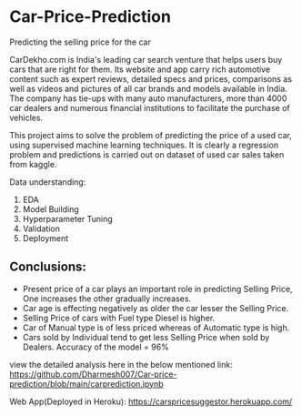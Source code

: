# Car-Price-Prediction

Predicting the selling price for the car

CarDekho.com is India's leading car search venture that helps users buy cars that are right for them. Its website and app carry rich automotive content such as expert reviews, detailed specs and prices, comparisons as well as videos and pictures of all car brands and models available in India. The company has tie-ups with many auto manufacturers, more than 4000 car dealers and numerous financial institutions to facilitate the purchase of vehicles.

This project aims to solve the problem of predicting the price of a used car, using supervised machine learning techniques. It is clearly a regression problem and predictions is carried out on dataset of used car sales taken from kaggle.

Data understanding:

1) EDA
2) Model Building
3) Hyperparameter Tuning
4) Validation
5) Deployment

## Conclusions:

- Present price of a car plays an important role in predicting Selling Price, One increases the other gradually increases.
- Car age is effecting negatively as older the car lesser the Selling Price.
- Selling Price of cars with Fuel type Diesel is higher.
- Car of Manual type is of less priced whereas of Automatic type is high.
- Cars sold by Individual tend to get less Selling Price when sold by Dealers.
Accuracy of the model = 96%

view the detailed analysis here in the below mentioned link: https://github.com/Dharmesh007/Car-price-prediction/blob/main/carprediction.ipynb

Web App(Deployed in Heroku): https://carspricesuggestor.herokuapp.com/
